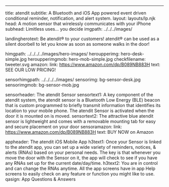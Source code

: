 ---
title: atendit
subtitle: A Bluetooth and iOS App powered event driven conditional reminder, notification, and alert system.
layout: layouts/lp.njk
head: A motion sensor that wirelessly communicates with your iPhone
subhead: Limitless uses... you decide
imgpath: ../../../images/

landingherotext: Be atendit® to your customers! atendit® can be used as a silent doorbell to let you know as soon as someone walks in the door!

himgpath: ../../../../images/hero-images/
heroupperimg: hero-desk-simple.jpg
heroupperimgmob: hero-mob-simple.jpg
checkfilename: tweeter.svg
amazon:
    link: https://www.amazon.com/dp/B089NB883H
    text: SEE OUR LOW PRICING!

sensorhimgpath: ../../../../images/
sensorimg: bg-sensor-desk.jpg
sensorimgmob: bg-sensor-mob.jpg

sensorheader: The atendit Sensor
sensortext1: A key component of the atendit system, the atendit sensor is a Bluetooth Low Energy (BLE) beacon that is custom programmed to briefly transmit information that identifies its location to your mobile phone. The atendit Sensor is activated when the door it is mounted on is moved.
sensortext2: The attractive blue atendit sensor is lightweight and comes with a removable mounting tab for easy and secure placement on your door
sensoramazon:
    link: https://www.amazon.com/dp/B089NB883H
    text: BUY NOW on Amazon


appheader: The atendit iOS Mobile App
h3text1: Once your Sensor is linked to the atendit app, you can set up a wide variety of reminders, notices, & alerts (RNAs) based on your personal needs.  The key is that whenever you move the door with the Sensor on it, the app will check to see if you have any RNAs set up for the current date/day/time.
h3text2: You are in control and can change the RNAs anytime.  All the app screens have in app Help screens to easily check on any feature or function you might like to use.
qasign: App Questions & Answers 